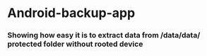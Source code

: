 # Android-backup-app

### Showing how easy it is to extract data from /data/data/ protected folder without rooted device
